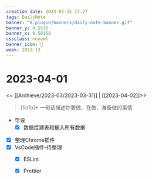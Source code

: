 ```yaml
---
creation date: 2023-03-31 17:27
tags: DailyNote
banner: "0.plugin/banners/daily-note-banner.gif"
banner_y: 0.5536
banner_x: 0.50168
cssclass: noyaml
banner_icon: 💌
week: 2023-13
---
```


# 2023-04-01

<< [[Archieve/2023-03/2023-03-31]] | [[2023-04-02]]>>


> [!info]+ 一句话描述你要做、在做、准备做的事情
> 


- 毕设
	- [x] 数据库建表和插入所有数据

- [x] 整理Chrome插件
- [x] VsCode插件-待整理
	- [x] ESLint
	- [x] Prettier

